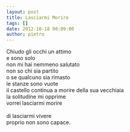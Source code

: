 ```yaml
---
layout: post
title: Lasciarmi Morire
tags: []
date: 2012-10-18 00:09:00
author: pietro
---
```

Chiudo gli occhi un attimo<br/>e sono solo<br/>non mi hai nemmeno salutato<br/>non so chi sia partito<br/>o se qualcuno sia rimasto<br/>le stanze sono vuote<br/>il castello continua a morire della sua vecchiaia<br/>la solitudine mi opprime<br/>vorrei lasciarmi morire<br/><br/>di lasciarmi vivere<br/>proprio non sono capace.
